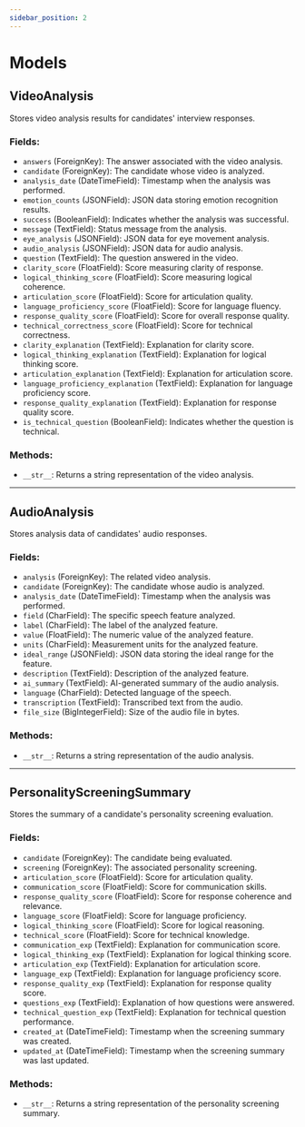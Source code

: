 ```yaml
---
sidebar_position: 2
---
```


# Models

## VideoAnalysis
Stores video analysis results for candidates' interview responses.

### Fields:
- `answers` (ForeignKey): The answer associated with the video analysis.
- `candidate` (ForeignKey): The candidate whose video is analyzed.
- `analysis_date` (DateTimeField): Timestamp when the analysis was performed.
- `emotion_counts` (JSONField): JSON data storing emotion recognition results.
- `success` (BooleanField): Indicates whether the analysis was successful.
- `message` (TextField): Status message from the analysis.
- `eye_analysis` (JSONField): JSON data for eye movement analysis.
- `audio_analysis` (JSONField): JSON data for audio analysis.
- `question` (TextField): The question answered in the video.
- `clarity_score` (FloatField): Score measuring clarity of response.
- `logical_thinking_score` (FloatField): Score measuring logical coherence.
- `articulation_score` (FloatField): Score for articulation quality.
- `language_proficiency_score` (FloatField): Score for language fluency.
- `response_quality_score` (FloatField): Score for overall response quality.
- `technical_correctness_score` (FloatField): Score for technical correctness.
- `clarity_explanation` (TextField): Explanation for clarity score.
- `logical_thinking_explanation` (TextField): Explanation for logical thinking score.
- `articulation_explanation` (TextField): Explanation for articulation score.
- `language_proficiency_explanation` (TextField): Explanation for language proficiency score.
- `response_quality_explanation` (TextField): Explanation for response quality score.
- `is_technical_question` (BooleanField): Indicates whether the question is technical.

### Methods:
- `__str__`: Returns a string representation of the video analysis.

---

## AudioAnalysis
Stores analysis data of candidates' audio responses.

### Fields:
- `analysis` (ForeignKey): The related video analysis.
- `candidate` (ForeignKey): The candidate whose audio is analyzed.
- `analysis_date` (DateTimeField): Timestamp when the analysis was performed.
- `field` (CharField): The specific speech feature analyzed.
- `label` (CharField): The label of the analyzed feature.
- `value` (FloatField): The numeric value of the analyzed feature.
- `units` (CharField): Measurement units for the analyzed feature.
- `ideal_range` (JSONField): JSON data storing the ideal range for the feature.
- `description` (TextField): Description of the analyzed feature.
- `ai_summary` (TextField): AI-generated summary of the audio analysis.
- `language` (CharField): Detected language of the speech.
- `transcription` (TextField): Transcribed text from the audio.
- `file_size` (BigIntegerField): Size of the audio file in bytes.

### Methods:
- `__str__`: Returns a string representation of the audio analysis.

---

## PersonalityScreeningSummary
Stores the summary of a candidate's personality screening evaluation.

### Fields:
- `candidate` (ForeignKey): The candidate being evaluated.
- `screening` (ForeignKey): The associated personality screening.
- `articulation_score` (FloatField): Score for articulation quality.
- `communication_score` (FloatField): Score for communication skills.
- `response_quality_score` (FloatField): Score for response coherence and relevance.
- `language_score` (FloatField): Score for language proficiency.
- `logical_thinking_score` (FloatField): Score for logical reasoning.
- `technical_score` (FloatField): Score for technical knowledge.
- `communication_exp` (TextField): Explanation for communication score.
- `logical_thinking_exp` (TextField): Explanation for logical thinking score.
- `articulation_exp` (TextField): Explanation for articulation score.
- `language_exp` (TextField): Explanation for language proficiency score.
- `response_quality_exp` (TextField): Explanation for response quality score.
- `questions_exp` (TextField): Explanation of how questions were answered.
- `technical_question_exp` (TextField): Explanation for technical question performance.
- `created_at` (DateTimeField): Timestamp when the screening summary was created.
- `updated_at` (DateTimeField): Timestamp when the screening summary was last updated.

### Methods:
- `__str__`: Returns a string representation of the personality screening summary.